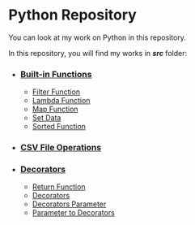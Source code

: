 # Python Repository

You can look at my work on Python in this repository.

In this repository, you will find my works in ***src*** folder:

* ### [Built-in Functions](https://github.com/ugurcankok/Python/tree/master/src/Built-in%20Functions)
  * [Filter Function](https://github.com/ugurcankok/Python/blob/master/src/Built-in%20Functions/filterFunction.py)
  * [Lambda Function](https://github.com/ugurcankok/Python/blob/master/src/Built-in%20Functions/lambdaFunctions.py)
  * [Map Function](https://github.com/ugurcankok/Python/blob/master/src/Built-in%20Functions/mapFunction.py)
  * [Set Data ](https://github.com/ugurcankok/Python/blob/master/src/Built-in%20Functions/setDataType.py)
  * [Sorted Function](https://github.com/ugurcankok/Python/blob/master/src/Built-in%20Functions/sortedFunction.py)
  
* ### [CSV File Operations](https://github.com/ugurcankok/Python/tree/master/src/CSV%20File)

* ### [Decorators](https://github.com/ugurcankok/Python/tree/master/src/Decorators)
  * [Return Function](https://github.com/ugurcankok/Python/blob/master/src/Decorators/returnFunction.py)
  * [Decorators](https://github.com/ugurcankok/Python/blob/master/src/Decorators/decorators.py)
  * [Decorators Parameter](https://github.com/ugurcankok/Python/blob/master/src/Decorators/decoaratorsParameter.py)
  * [Parameter to Decorators](https://github.com/ugurcankok/Python/blob/master/src/Decorators/decoratorsArgs.py)
